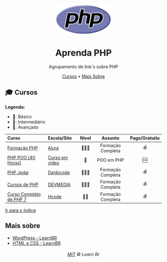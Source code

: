 <p align="center">
	<img width="180px" src="https://raw.githubusercontent.com/learnbr/php/b315c85741813ed6404ce2a461a46a560e385eb9/PHP-logo.svg" alt="Aprenda PHP" style="max-width:100%;">
</p>

<h1 align="center">Aprenda PHP</h1>

<p align="center">Agrupamento de link's sobre PHP</p>

<a id="user-content-Índice" class="anchor" href="#Índice" aria-hidden="true"></a>

<p align="center">
	<a href="#mortar_board-cursos">Cursos</a> •
	<a href="#mais-sobre">Mais Sobre</a>
</p>


## :mortar_board: Cursos

**Legenda:**

- :green_heart:: Básico
- :large_orange_diamond:: Intermediário
- :red_circle:: Avançado

| Curso                                                        | Escola/Site                                     |                      Nível                      |      Assunto      | Pago/Gratuito |
| :----------------------------------------------------------- | :---------------------------------------------- | :---------------------------------------------: | :---------------: | :-----------: |
| [Formação PHP](https://www.alura.com.br/formacao-desenvolvedor-php) | [Alura](https://www.alura.com.br)               | :green_heart::large_orange_diamond::red_circle: | Formação Completa |  :moneybag:   |
| [PHP POO [40 Horas]](https://cursa.app/pt/curso/php-para-iniciantes-por-curso-em-video) | [Curso em video](https://www.cursoemvideo.com/) |                  :green_heart:                  |    POO em PHP     |    :free:     |
| [PHP Jedai](https://cursos.dankicode.com/php-jedai)          | [Dankicode](https://cursos.dankicode.com/)      | :green_heart::large_orange_diamond::red_circle: | Formação Completa |  :moneybag:   |
| [Cursos de PHP](https://www.devmedia.com.br/cursos/php)      | [DEVMEDIA](https://www.devmedia.com.br/)        | :green_heart::large_orange_diamond::red_circle: | Formação Completa |  :moneybag:   |
| [Curso Completo de PHP 7](https://hcode.com.br/cursos/PHP7)  | [Hcode](https://hcode.com.br/)                  |       :green_heart::large_orange_diamond:       | Formação Completa |  :moneybag:   |

[Ir para o índice](#Índice)



## Mais sobre

* [WordPress - LearnBR](https://github.com/learnbr/wordpress)
* [HTML e CSS - LearnBR](https://github.com/learnbr/html-css)


<h6 align="center">
	<a href="./MIT.md">MIT</a>
	©
	Learn Br
</h6>
